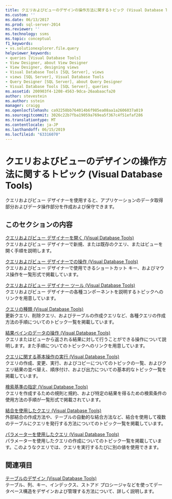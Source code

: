 ```yaml
---
title: クエリおよびビューのデザインの操作方法に関するトピック (Visual Database Tools) | Microsoft Docs
ms.custom: ''
ms.date: 06/13/2017
ms.prod: sql-server-2014
ms.reviewer: ''
ms.technology: ssms
ms.topic: conceptual
f1_keywords:
- vs.solutionexplorer.file.query
helpviewer_keywords:
- queries [Visual Database Tools]
- View Designer, about View Designer
- View Designer, designing views
- Visual Database Tools [SQL Server], views
- views [SQL Server], Visual Database Tools
- Query Designer [SQL Server], about Query Designer
- Visual Database Tools [SQL Server], queries
ms.assetid: 200903f4-1208-4563-9dca-26aabaacfa20
author: stevestein
ms.author: sstein
manager: craigg
ms.openlocfilehash: ca92258bb764014b6f985ea08aa1a2606037a019
ms.sourcegitcommit: 3026c22b7fba19059a769ea5f367c4f51efaf286
ms.translationtype: MT
ms.contentlocale: ja-JP
ms.lasthandoff: 06/15/2019
ms.locfileid: "63316070"
---
```

# <a name="design-queries-and-views-how-to-topics-visual-database-tools"></a>クエリおよびビューのデザインの操作方法に関するトピック (Visual Database Tools)
  クエリおよびビュー デザイナーを使用すると、アプリケーションのデータ取得部分およびデータ操作部分を作成および保守できます。  
  
## <a name="in-this-section"></a>このセクションの内容  
 [クエリおよびビュー デザイナーを開く (Visual Database Tools)](visual-database-tools.md)  
 クエリおよびビュー デザイナーで新規、または既存のクエリ、またはビューを開く手順を説明します。  
  
 [クエリおよびビュー デザイナーでの操作 (Visual Database Tools)](navigate-in-the-query-and-view-designer-visual-database-tools.md)  
 クエリおよびビュー デザイナーで使用できるショートカット キー、およびマウス操作を一覧形式で掲載しています。  
  
 [クエリおよびビュー デザイナー ツール (Visual Database Tools)](query-and-view-designer-tools-visual-database-tools.md)  
 クエリおよびビュー デザイナーの各種コンポーネントを説明するトピックへのリンクを用意しています。  
  
 [クエリの種類 (Visual Database Tools)](types-of-queries-visual-database-tools.md)  
 更新クエリ、削除クエリ、およびテーブルの作成クエリなど、各種クエリの作成方法の手順についてのトピック一覧を掲載しています。  
  
 [結果ペインのデータの操作 (Visual Database Tools)](results-pane-visual-database-tools.md)  
 クエリまたはビューから返される結果に対して行うことができる操作について説明します。また手順についてのトピックへのリンクを用意しています。  
  
 [クエリに関する基本操作の実行 (Visual Database Tools)](perform-basic-operations-with-queries-visual-database-tools.md)  
 クエリの作成、変更、実行、およびコピーについてのトピックの一覧、およびクエリ結果の並べ替え、順序付け、および出力についての基本的なトピック一覧を掲載しています。  
  
 [検索基準の指定 (Visual Database Tools)](specify-search-criteria-visual-database-tools.md)  
 クエリを作成するための規則と規約、および特定の結果を得るための検索条件の使用方法の手順が一覧形式で掲載されています。  
  
 [結合を使用したクエリ (Visual Database Tools)](query-with-joins-visual-database-tools.md)  
 外部結合の作成方法や、テーブルの自動的な結合方法など、結合を使用して複数のテーブルにクエリを発行する方法についてのトピック一覧を掲載しています。  
  
 [パラメーターを使用したクエリ (Visual Database Tools)](query-with-parameters-visual-database-tools.md)  
 パラメーターを使用したクエリの作成についてのトピック一覧を掲載しています。このようなクエリでは、クエリを実行するたびに別の値を使用できます。  
  
## <a name="related-sections"></a>関連項目  
 [テーブルのデザイン (Visual Database Tools)](design-tables-visual-database-tools.md)  
 テーブル、列、キー、インデックス、ストアド プロシージャなどを使ってデータベース構造をデザインおよび管理する方法について、詳しく説明します。  
